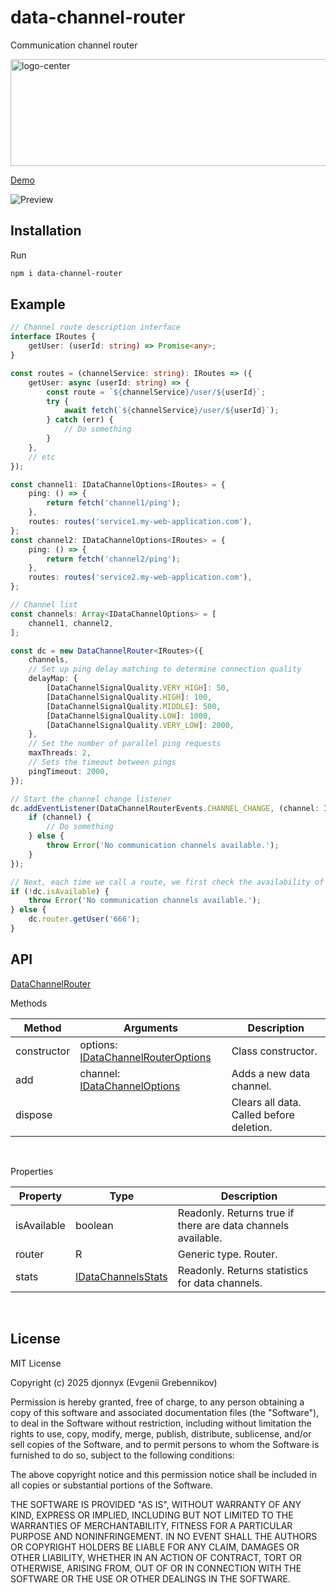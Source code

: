 # data-channel-router

Communication channel router

<img width="1033" height="171" alt="logo-center" src="https://github.com/user-attachments/assets/f889b82c-bfcf-45a9-8926-b3250aae6eb8" />

[Demo](https://data-channel-router.eugene-grebennikov.pro/)

![Preview](https://github.com/user-attachments/assets/0751f46d-5416-41d1-a847-e99f00ff3666)

## Installation

Run
```bash
npm i data-channel-router
```

## Example

```ts
// Channel route description interface
interface IRoutes {
    getUser: (userId: string) => Promise<any>;
}

const routes = (channelService: string): IRoutes => ({
    getUser: async (userId: string) => {
        const route = `${channelService}/user/${userId}`;
        try {
            await fetch(`${channelService}/user/${userId}`);
        } catch (err) {
            // Do something
        }
    },
    // etc
});

const channel1: IDataChannelOptions<IRoutes> = {
    ping: () => {
        return fetch('channel1/ping');
    },
    routes: routes('service1.my-web-application.com'),
};
const channel2: IDataChannelOptions<IRoutes> = {
    ping: () => {
        return fetch('channel2/ping');
    },
    routes: routes('service2.my-web-application.com'),
};

// Channel list
const channels: Array<IDataChannelOptions> = [
    channel1, channel2,
];

const dc = new DataChannelRouter<IRoutes>({
    channels,
    // Set up ping delay matching to determine connection quality
    delayMap: {
        [DataChannelSignalQuality.VERY_HIGH]: 50,
        [DataChannelSignalQuality.HIGH]: 100,
        [DataChannelSignalQuality.MIDDLE]: 500,
        [DataChannelSignalQuality.LOW]: 1000,
        [DataChannelSignalQuality.VERY_LOW]: 2000,
    },
    // Set the number of parallel ping requests
    maxThreads: 2,
    // Sets the timeout between pings
    pingTimeout: 2000,
});

// Start the channel change listener
dc.addEventListener(DataChannelRouterEvents.CHANNEL_CHANGE, (channel: IDataChannel | null) => {
    if (channel) {
        // Do something
    } else {
        throw Error('No communication channels available.');
    }
});

// Next, each time we call a route, we first check the availability of the router.
if (!dc.isAvailable) {
    throw Error('No communication channels available.');
} else {
    dc.router.getUser('666');
}
```

## API

[DataChannelRouter](https://github.com/DjonnyX/data-channel-router/blob/main/library/src/components/DataChannelRouter.ts)

Methods

| Method | Arguments | Description |
|---|---|---|
| constructor | options: [IDataChannelRouterOptions<R>](https://github.com/DjonnyX/data-channel-router/blob/main/library/src/interfaces/IDataChannelRouterOptions.ts) | Class constructor. | 
| add | channel: [IDataChannelOptions](https://github.com/DjonnyX/data-channel-router/blob/main/library/src/interfaces/IDataChannelOptions.ts) | Adds a new data channel. | 
| dispose |  | Clears all data. Called before deletion. |

<br/>

Properties

| Property | Type | Description |
|---|---|---|
| isAvailable | boolean | Readonly. Returns true if there are data channels available. |
| router | R | Generic type. Router. |
| stats | [IDataChannelsStats](https://github.com/DjonnyX/data-channel-router/blob/main/library/src/interfaces/IDataChannelsStats.ts) | Readonly. Returns statistics for data channels. |

<br/>

## License

MIT License

Copyright (c) 2025 djonnyx (Evgenii Grebennikov)

Permission is hereby granted, free of charge, to any person obtaining a copy
of this software and associated documentation files (the "Software"), to deal
in the Software without restriction, including without limitation the rights
to use, copy, modify, merge, publish, distribute, sublicense, and/or sell
copies of the Software, and to permit persons to whom the Software is
furnished to do so, subject to the following conditions:

The above copyright notice and this permission notice shall be included in all
copies or substantial portions of the Software.

THE SOFTWARE IS PROVIDED "AS IS", WITHOUT WARRANTY OF ANY KIND, EXPRESS OR
IMPLIED, INCLUDING BUT NOT LIMITED TO THE WARRANTIES OF MERCHANTABILITY,
FITNESS FOR A PARTICULAR PURPOSE AND NONINFRINGEMENT. IN NO EVENT SHALL THE
AUTHORS OR COPYRIGHT HOLDERS BE LIABLE FOR ANY CLAIM, DAMAGES OR OTHER
LIABILITY, WHETHER IN AN ACTION OF CONTRACT, TORT OR OTHERWISE, ARISING FROM,
OUT OF OR IN CONNECTION WITH THE SOFTWARE OR THE USE OR OTHER DEALINGS IN THE
SOFTWARE.
